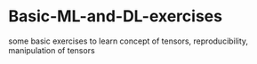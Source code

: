 # Basic-ML-and-DL-exercises
some basic exercises to learn concept of tensors, reproducibility, manipulation of tensors
